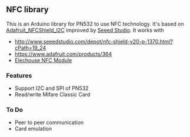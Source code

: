 ## NFC library

This is an Arduino library for PN532 to use NFC technology. It's based on [Adafruit_NFCShield_I2C](https://github.com/adafruit/Adafruit_NFCShield_I2C)
improved by [Seeed Studio](http://seeedstudio.com).
It works with

+ http://www.seeedstudio.com/depot/nfc-shield-v20-p-1370.html?cPath=19_24
+ https://www.adafruit.com/products/364
+ [Elechouse NFC Module](http://goo.gl/i0EQgd)

### Features
+ Support I2C and SPI of PN532
+ Read/write Mifare Classic Card

### To Do
+ Peer to peer communication
+ Card emulation




